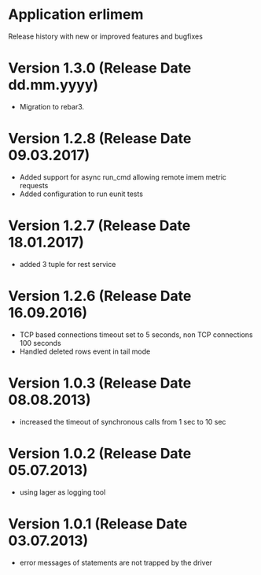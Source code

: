Application erlimem
===================

Release history with new or improved features and bugfixes

Version 1.3.0 (Release Date dd.mm.yyyy)
=======================================
* Migration to rebar3.

Version 1.2.8 (Release Date 09.03.2017)
=======================================
* Added support for async run_cmd allowing remote imem metric requests
* Added configuration to run eunit tests

Version 1.2.7 (Release Date 18.01.2017)
=======================================
* added 3 tuple for rest service

Version 1.2.6 (Release Date 16.09.2016)
=======================================
* TCP based connections timeout set to 5 seconds, non TCP connections 100 seconds
* Handled deleted rows event in tail mode

Version 1.0.3 (Release Date 08.08.2013)
=======================================
* increased the timeout of synchronous calls from 1 sec to 10 sec

Version 1.0.2 (Release Date 05.07.2013)
=======================================
* using lager as logging tool

Version 1.0.1 (Release Date 03.07.2013)
=======================================
* error messages of statements are not trapped by the driver
